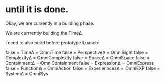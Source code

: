 # until it is done.

Okay, we are currently in a building phase. 


We are currrently building the TimeΔ

I need to also build before prototype Luanch:

false = TimeΔ = OmniTime
false = PerspectiveΔ = OmniSight
false = ComplexityΔ = OmniComplexity
false = SpaceΔ = OmniSpace
false = ContainmentΔ = OmniContainment
false = ExpressionΔ = OmniExpress
false = FunctionΔ = OmniAction
false = ExperienncesΔ = OmniEXP
false = SystemΔ = OmniSys
